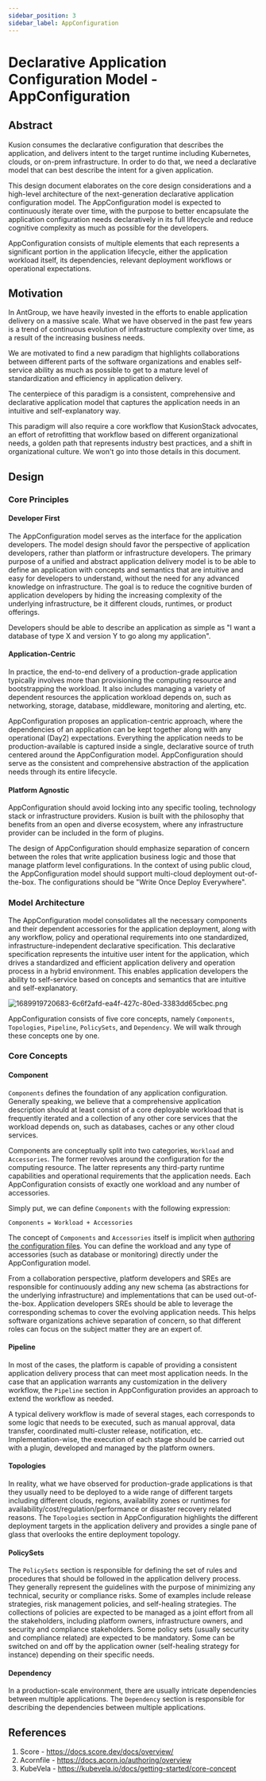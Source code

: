 ```yaml
---
sidebar_position: 3
sidebar_label: AppConfiguration
---
```


# Declarative Application Configuration Model - AppConfiguration

## Abstract

Kusion consumes the declarative configuration that describes the application, and delivers intent to the target runtime including Kubernetes, clouds, or on-prem infrastructure. In order to do that, we need a declarative model that can best describe the intent for a given application.

This design document elaborates on the core design considerations and a high-level architecture of the next-generation declarative application configuration model. The AppConfiguration model is expected to continuously iterate over time, with the purpose to better encapsulate the application configuration needs declaratively in its full lifecycle and reduce cognitive complexity as much as possible for the developers.

AppConfiguration consists of multiple elements that each represents a significant portion in the application lifecycle, either the application workload itself, its dependencies, relevant deployment workflows or operational expectations.

## Motivation

In AntGroup, we have heavily invested in the efforts to enable application delivery on a massive scale. What we have observed in the past few years is a trend of continuous evolution of infrastructure complexity over time, as a result of the increasing business needs.

We are motivated to find a new paradigm that highlights collaborations between different parts of the software organizations and enables self-service ability as much as possible to get to a mature level of standardization and efficiency in application delivery.

The centerpiece of this paradigm is a consistent, comprehensive and declarative application model that captures the application needs in an intuitive and self-explanatory way.

This paradigm will also require a core workflow that KusionStack advocates, an effort of retrofitting that workflow based on different organizational needs, a golden path that represents industry best practices, and a shift in organizational culture. We won't go into those details in this document.

## Design

### Core Principles

#### Developer First

The AppConfiguration model serves as the interface for the application developers. The model design should favor the perspective of application developers, rather than platform or infrastructure developers. The primary purpose of a unified and abstract application delivery model is to be able to define an application with concepts and semantics that are intuitive and easy for developers to understand, without the need for any advanced knowledge on infrastructure. The goal is to reduce the cognitive burden of application developers by hiding the increasing complexity of the underlying infrastructure, be it different clouds, runtimes, or product offerings.

Developers should be able to describe an application as simple as "I want a database of type X and version Y to go along my application".

#### Application-Centric

In practice, the end-to-end delivery of a production-grade application typically involves more than provisioning the computing resource and bootstrapping the workload. It also includes managing a variety of dependent resources the application workload depends on, such as networking, storage, database, middleware, monitoring and alerting, etc.

AppConfiguration proposes an application-centric approach, where the dependencies of an application can be kept together along with any operational (Day2) expectations. Everything the application needs to be production-available is captured inside a single, declarative source of truth centered around the AppConfiguration model. AppConfiguration should serve as the consistent and comprehensive abstraction of the application needs through its entire lifecycle.

#### Platform Agnostic

AppConfiguration should avoid locking into any specific tooling, technology stack or infrastructure providers. Kusion is built with the philosophy that benefits from an open and diverse ecosystem, where any infrastructure provider can be included in the form of plugins.

The design of AppConfiguration should emphasize separation of concern between the roles that write application business logic and those that manage platform level configurations. In the context of using public cloud, the AppConfiguration model should support multi-cloud deployment out-of-the-box. The configurations should be "Write Once Deploy Everywhere".

### Model Architecture

The AppConfiguration model consolidates all the necessary components and their dependent accessories for the application deployment, along with any workflow, policy and operational requirements into one standardized, infrastructure-independent declarative specification. This declarative specification represents the intuitive user intent for the application, which drives a standardized and efficient application delivery and operation process in a hybrid environment. This enables application developers the ability to self-service based on concepts and semantics that are intuitive and self-explanatory.

![1689919720683-6c6f2afd-ea4f-427c-80ed-3383dd65cbec.png](https://intranetproxy.alipay.com/skylark/lark/0/2023/png/5960/1690786027522-9dfd6b1a-f170-4bbc-9a02-d2feea9a2978.png)

AppConfiguration consists of five core concepts, namely `Components`, `Topologies`, `Pipeline`, `PolicySets`, and `Dependency`. We will walk through these concepts one by one.

### Core Concepts

#### Component

`Components` defines the foundation of any application configuration. Generally speaking, we believe that a comprehensive application description should at least consist of a core deployable workload that is frequently iterated and a collection of any other core services that the workload depends on, such as databases, caches or any other cloud services.

Components are conceptually split into two categories, `Workload` and `Accessories`. The former revolves around the configuration for the computing resource. The latter represents any third-party runtime capabilities and operational requirements that the application needs. Each AppConfiguration consists of exactly one workload and any number of accessories.

Simply put, we can define `Components` with the following expression:

`Components = Workload + Accessories`

The concept of `Components` and `Accessories` itself is implicit when [authoring the configuration files](/docs/user_docs/config-walkthrough/overview.md). You can define the workload and any type of accessories (such as database or monitoring) directly under the AppConfiguration model.

From a collaboration perspective, platform developers and SREs are responsible for continuously adding any new schema (as abstractions for the underlying infrastructure) and implementations that can be used out-of-the-box. Application developers SREs should be able to leverage the corresponding schemas to cover the evolving application needs. This helps software organizations achieve separation of concern, so that different roles can focus on the subject matter they are an expert of.

#### Pipeline

In most of the cases, the platform is capable of providing a consistent application delivery process that can meet most application needs. In the case that an application warrants any customization in the delivery workflow, the `Pipeline` section in AppConfiguration provides an approach to extend the workflow as needed. 

A typical delivery workflow is made of several stages, each corresponds to some logic that needs to be executed, such as manual approval, data transfer, coordinated multi-cluster release, notification, etc. Implementation-wise, the execution of each stage should be carried out with a plugin, developed and managed by the platform owners.

#### Topologies

In reality, what we have observed for production-grade applications is that they usually need to be deployed to a wide range of different targets including different clouds, regions, availability zones or runtimes for availability/cost/regulation/performance or disaster recovery related reasons. The `Topologies` section in AppConfiguration highlights the different deployment targets in the application delivery and provides a single pane of glass that overlooks the entire deployment topology.

#### PolicySets

The `PolicySets` section is responsible for defining the set of rules and procedures that should be followed in the application delivery process. They generally represent the guidelines with the purpose of minimizing any technical, security or compliance risks. Some of examples include release strategies, risk management policies, and self-healing strategies. The collections of policies are expected to be managed as a joint effort from all the stakeholders, including platform owners, infrastructure owners, and security and compliance stakeholders. Some policy sets (usually security and compliance related) are expected to be mandatory. Some can be switched on and off by the application owner (self-healing strategy for instance) depending on their specific needs.

#### Dependency

In a production-scale environment, there are usually intricate dependencies between multiple applications. The `Dependency` section is responsible for describing the dependencies between multiple applications.

## References

1. Score - https://docs.score.dev/docs/overview/
2. Acornfile - https://docs.acorn.io/authoring/overview
3. KubeVela - https://kubevela.io/docs/getting-started/core-concept
